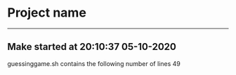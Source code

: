 # Project name
--------------------------------------------------------
Make started at
20:10:37 05-10-2020
--------------------------------------------------------
guessinggame.sh contains the following number of lines
49
